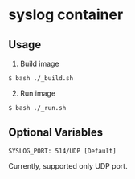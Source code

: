 # syslog container

## Usage

1. Build image

```
$ bash ./_build.sh
```

2. Run image

```
$ bash ./_run.sh
```

## Optional Variables

```
SYSLOG_PORT: 514/UDP [Default]
```

Currently, supported only UDP port. 
